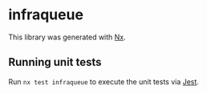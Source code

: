 # infraqueue

This library was generated with [Nx](https://nx.dev).

## Running unit tests

Run `nx test infraqueue` to execute the unit tests via [Jest](https://jestjs.io).

